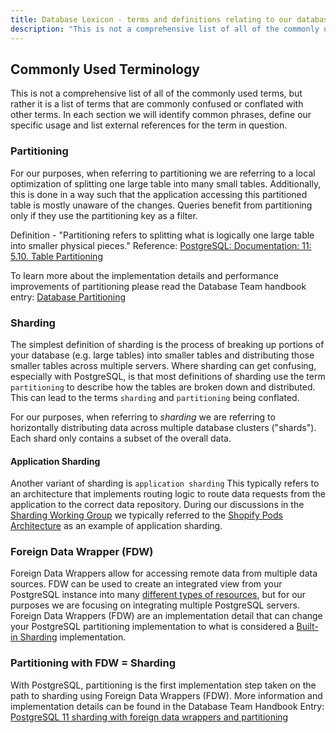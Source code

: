 ```yaml
---
title: Database Lexicon - terms and definitions relating to our database
description: "This is not a comprehensive list of all of the commonly used terms, but rather it is a list of terms that are commonly confused or conflated with other terms.  In each section we will identify common phrases, define our specific usage and list external references for the term in question."
---
```


## Commonly Used Terminology

This is not a comprehensive list of all of the commonly used terms, but rather it is a list of terms that are commonly confused or conflated with other terms.  In each section we will identify common phrases, define our specific usage and list external references for the term in question.

### Partitioning

For our purposes, when referring to partitioning we are referring to a local optimization of splitting one large table into many small tables.  Additionally, this is done in a way such that the application accessing this partitioned table is mostly unaware of the changes. Queries benefit from partitioning only if they use the partitioning key as a filter.

Definition - "Partitioning refers to splitting what is logically one large table into smaller physical pieces." Reference: [PostgreSQL: Documentation: 11: 5.10. Table Partitioning](https://www.postgresql.org/docs/11/ddl-partitioning.html)

To learn more about the implementation details and performance improvements of partitioning please read the Database Team handbook entry: [Database Partitioning](/handbook/engineering/infrastructure-platforms/data-access/database-framework/doc/partitioning/)

### Sharding

The simplest definition of sharding is the process of breaking up portions of your database (e.g. large tables) into smaller tables and distributing those smaller tables across multiple servers.  Where sharding can get confusing, especially with PostgreSQL, is that most definitions of sharding use the term `partitioning` to describe how the tables are broken down and distributed.  This can lead to the terms `sharding` and `partitioning` being conflated.

For our purposes, when referring to *sharding* we are referring to horizontally distributing data across multiple database clusters ("shards"). Each shard only contains a subset of the overall data.

#### Application Sharding

Another variant of sharding is `application sharding`  This typically refers to an architecture that implements routing logic to route data requests from the application to the correct data repository.  During our discussions in the [Sharding Working Group](/handbook/company/working-groups/sharding/) we typically referred to the [Shopify Pods Architecture](https://shopify.engineering/a-pods-architecture-to-allow-shopify-to-scale) as an example of application sharding.

### Foreign Data Wrapper (FDW)

Foreign Data Wrappers allow for accessing remote data from multiple data sources. FDW can be used to create an integrated view from your PostgreSQL instance into many [different types of resources](https://wiki.postgresql.org/wiki/Foreign_data_wrappers), but for our purposes we are focusing on integrating multiple PostgreSQL servers.  Foreign Data Wrappers (FDW) are an implementation detail that can change your PostgreSQL partitioning implementation to what is considered a [Built-in Sharding](https://wiki.postgresql.org/wiki/Built-in_Sharding) implementation.

### Partitioning with FDW = Sharding

With PostgreSQL, partitioning is the first implementation step taken on the path to sharding using Foreign Data Wrappers (FDW).  More information and implementation details can be found in the Database Team Handbook Entry: [PostgreSQL 11 sharding with foreign data wrappers and partitioning](/handbook/engineering/infrastructure-platforms/data-access/database-framework/doc/fdw-sharding/)
